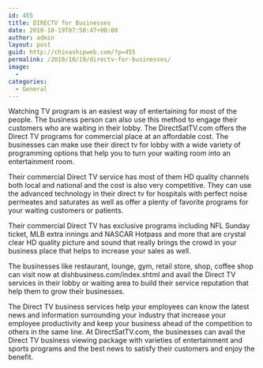 ```yaml
---
id: 455
title: DIRECTV for Businesses
date: 2010-10-19T07:50:47+00:00
author: admin
layout: post
guid: http://chinashipweb.com/?p=455
permalink: /2010/10/19/directv-for-businesses/
image:
  - 
categories:
  - General
---
```

Watching TV program is an easiest way of entertaining for most of the people. The business person can also use this method to engage their customers who are waiting in their lobby. The DirectSatTV.com offers the Direct TV programs for commercial place at an affordable cost. The businesses can make use their direct tv for lobby with a wide variety of programming options that help you to turn your waiting room into an entertainment room.

Their commercial Direct TV service has most of them HD quality channels both local and national and the cost is also very competitive. They can use the advanced technology in their direct tv for hospitals with perfect noise permeates and saturates as well as offer a plenty of favorite programs for your waiting customers or patients.

Their commercial Direct TV has exclusive programs including NFL Sunday ticket, MLB extra innings and NASCAR Hotpass and more that are crystal clear HD quality picture and sound that really brings the crowd in your business place that helps to increase your sales as well.

The businesses like restaurant, lounge, gym, retail store, shop, coffee shop can visit now at dishbusiness.com/index.shtml and avail the Direct TV services in their lobby or waiting area to build their service reputation that help them to grow their businesses.

The Direct TV business services help your employees can know the latest news and information surrounding your industry that increase your employee productivity and keep your business ahead of the competition to others in the same line. At DirectSatTV.com, the businesses can avail the Direct TV business viewing package with varieties of entertainment and sports programs and the best news to satisfy their customers and enjoy the benefit.